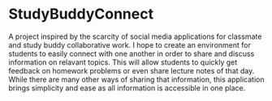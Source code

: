 # StudyBuddyConnect
A project inspired by the scarcity of social media applications for classmate and study buddy collaborative work. 
I hope to create an environment for students to easily connect with one another in order to share and discuss 
information on relavant topics. This will allow students to quickly get feedback on homework problems or even share 
lecture notes of that day. While there are many other ways of sharing that information, this application brings 
simplicity and ease as all information is accessible in one place. 
